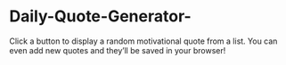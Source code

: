 # Daily-Quote-Generator-
Click a button to display a random motivational quote from a list. You can even add new quotes and they’ll be saved in your browser!
